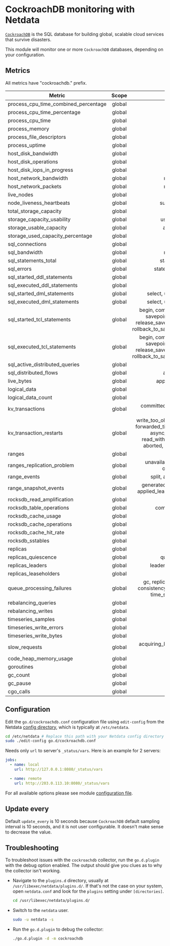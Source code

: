 <!--
title: "CockroachDB monitoring with Netdata"
description: "Monitor the health and performance of CockroachDB databases with zero configuration, per-second metric granularity, and interactive visualizations."
custom_edit_url: "https://github.com/netdata/go.d.plugin/edit/master/modules/cockroachdb/README.md"
sidebar_label: "CockroachDB"
learn_status: "Published"
learn_topic_type: "References"
learn_rel_path: "References/Collectors references/Databases"
-->

# CockroachDB monitoring with Netdata

[`CockroachDB`](https://www.cockroachlabs.com/)  is the SQL database for building global, scalable cloud services that
survive disasters.

This module will monitor one or more `CockroachDB` databases, depending on your configuration.

## Metrics

All metrics have "cockroachdb." prefix.

| Metric                               | Scope  |                                                                              Dimensions                                                                               |    Units     |
|--------------------------------------|:------:|:---------------------------------------------------------------------------------------------------------------------------------------------------------------------:|:------------:|
| process_cpu_time_combined_percentage | global |                                                                                 used                                                                                  |  percentage  |
| process_cpu_time_percentage          | global |                                                                               user, sys                                                                               |  percentage  |
| process_cpu_time                     | global |                                                                               user, sys                                                                               |      ms      |
| process_memory                       | global |                                                                                  rss                                                                                  |     KiB      |
| process_file_descriptors             | global |                                                                                 open                                                                                  |      fd      |
| process_uptime                       | global |                                                                                uptime                                                                                 |   seconds    |
| host_disk_bandwidth                  | global |                                                                              read, write                                                                              |     KiB      |
| host_disk_operations                 | global |                                                                             reads, writes                                                                             |  operations  |
| host_disk_iops_in_progress           | global |                                                                              in_progress                                                                              |     iops     |
| host_network_bandwidth               | global |                                                                            received, sent                                                                             |   kilobits   |
| host_network_packets                 | global |                                                                            received, sent                                                                             |   packets    |
| live_nodes                           | global |                                                                              live_nodes                                                                               |    nodes     |
| node_liveness_heartbeats             | global |                                                                          successful, failed                                                                           |  heartbeats  |
| total_storage_capacity               | global |                                                                                 total                                                                                 |     KiB      |
| storage_capacity_usability           | global |                                                                           usable, unusable                                                                            |     KiB      |
| storage_usable_capacity              | global |                                                                            available, used                                                                            |     KiB      |
| storage_used_capacity_percentage     | global |                                                                             total, usable                                                                             |  percentage  |
| sql_connections                      | global |                                                                                active                                                                                 | connections  |
| sql_bandwidth                        | global |                                                                            received, sent                                                                             |     KiB      |
| sql_statements_total                 | global |                                                                           started, executed                                                                           |  statements  |
| sql_errors                           | global |                                                                        statement, transaction                                                                         |    errors    |
| sql_started_ddl_statements           | global |                                                                                  ddl                                                                                  |  statements  |
| sql_executed_ddl_statements          | global |                                                                                  ddl                                                                                  |  statements  |
| sql_started_dml_statements           | global |                                                                    select, update, delete, insert                                                                     |  statements  |
| sql_executed_dml_statements          | global |                                                                    select, update, delete, insert                                                                     |  statements  |
| sql_started_tcl_statements           | global |             begin, commit, rollback, savepoint, savepoint_cockroach_restart, release_savepoint_cockroach_restart, rollback_to_savepoint_cockroach_restart             |  statements  |
| sql_executed_tcl_statements          | global |             begin, commit, rollback, savepoint, savepoint_cockroach_restart, release_savepoint_cockroach_restart, rollback_to_savepoint_cockroach_restart             |  statements  |
| sql_active_distributed_queries       | global |                                                                                active                                                                                 |   queries    |
| sql_distributed_flows                | global |                                                                            active, queued                                                                             |    flows     |
| live_bytes                           | global |                                                                         applications, system                                                                          |     KiB      |
| logical_data                         | global |                                                                             keys, values                                                                              |     KiB      |
| logical_data_count                   | global |                                                                             keys, values                                                                              |     num      |
| kv_transactions                      | global |                                                                committed, fast-path_committed, aborted                                                                | transactions |
| kv_transaction_restarts              | global | write_too_old, write_too_old_multiple, forwarded_timestamp, possible_reply, async_consensus_failure, read_within_uncertainty_interval, aborted, push_failure, unknown |   restarts   |
| ranges                               | global |                                                                                ranges                                                                                 |    ranges    |
| ranges_replication_problem           | global |                                                            unavailable, under_replicated, over_replicated                                                             |    ranges    |
| range_events                         | global |                                                                       split, add, remove, merge                                                                       |    events    |
| range_snapshot_events                | global |                                                generated, applied_raft_initiated, applied_learner, applied_preemptive                                                 |    events    |
| rocksdb_read_amplification           | global |                                                                                 reads                                                                                 | reads/query  |
| rocksdb_table_operations             | global |                                                                         compactions, flushes                                                                          |  operations  |
| rocksdb_cache_usage                  | global |                                                                                 used                                                                                  |     KiB      |
| rocksdb_cache_operations             | global |                                                                             hits, misses                                                                              |  operations  |
| rocksdb_cache_hit_rate               | global |                                                                               hit_rate                                                                                |  percentage  |
| rocksdb_sstables                     | global |                                                                               sstables                                                                                |   sstables   |
| replicas                             | global |                                                                               replicas                                                                                |   replicas   |
| replicas_quiescence                  | global |                                                                           quiescent, active                                                                           |   replicas   |
| replicas_leaders                     | global |                                                                       leaders, not_leaseholders                                                                       |   replicas   |
| replicas_leaseholders                | global |                                                                             leaseholders                                                                              | leaseholders |
| queue_processing_failures            | global |                                   gc, replica_gc, replication, split, consistency, raft_log, raft_snapshot, time_series_maintenance                                   |   failures   |
| rebalancing_queries                  | global |                                                                                  avg                                                                                  |  queries/s   |
| rebalancing_writes                   | global |                                                                                  avg                                                                                  |   writes/s   |
| timeseries_samples                   | global |                                                                                written                                                                                |   samples    |
| timeseries_write_errors              | global |                                                                                 write                                                                                 |    errors    |
| timeseries_write_bytes               | global |                                                                                written                                                                                |     KiB      |
| slow_requests                        | global |                                                              acquiring_latches, acquiring_lease, in_raft                                                              |   requests   |
| code_heap_memory_usage               | global |                                                                                go, cgo                                                                                |     KiB      |
| goroutines                           | global |                                                                              goroutines                                                                               |  goroutines  |
| gc_count                             | global |                                                                                  gc                                                                                   |   invokes    |
| gc_pause                             | global |                                                                                 pause                                                                                 |      us      |
| cgo_calls                            | global |                                                                                  cgo                                                                                  |    calls     |

## Configuration

Edit the `go.d/cockroachdb.conf` configuration file using `edit-config` from the
Netdata [config directory](https://learn.netdata.cloud/docs/configure/nodes), which is typically at `/etc/netdata`.

```bash
cd /etc/netdata # Replace this path with your Netdata config directory
sudo ./edit-config go.d/cockroachdb.conf
```

Needs only `url` to server's `_status/vars`. Here is an example for 2 servers:

```yaml
jobs:
  - name: local
    url: http://127.0.0.1:8080/_status/vars

  - name: remote
    url: http://203.0.113.10:8080/_status/vars
```

For all available options please see
module [configuration file](https://github.com/netdata/go.d.plugin/blob/master/config/go.d/cockroachdb.conf).

## Update every

Default `update_every` is 10 seconds because `CockroachDB` default sampling interval is 10 seconds, and it is not user
configurable. It doesn't make sense to decrease the value.

## Troubleshooting

To troubleshoot issues with the `cockroachdb` collector, run the `go.d.plugin` with the debug option enabled. The output
should give you clues as to why the collector isn't working.

- Navigate to the `plugins.d` directory, usually at `/usr/libexec/netdata/plugins.d/`. If that's not the case on
  your system, open `netdata.conf` and look for the `plugins` setting under `[directories]`.

  ```bash
  cd /usr/libexec/netdata/plugins.d/
  ```

- Switch to the `netdata` user.

  ```bash
  sudo -u netdata -s
  ```

- Run the `go.d.plugin` to debug the collector:

  ```bash
  ./go.d.plugin -d -m cockroachdb
  ```

